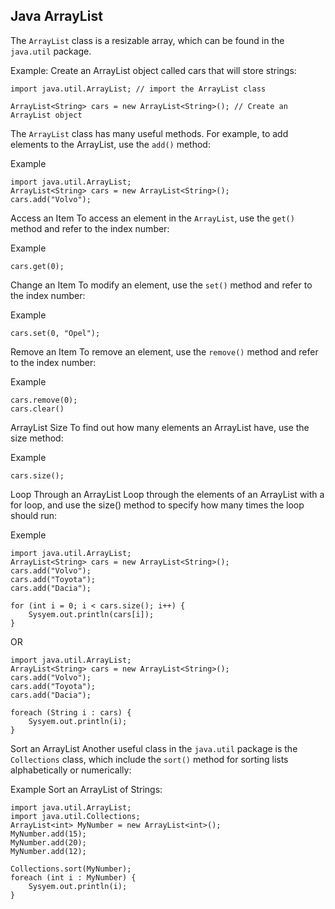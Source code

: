 ## Java ArrayList

The `ArrayList` class is a resizable array, which can be found in the `java.util` package.

Example:
Create an ArrayList object called cars that will store strings:
```
import java.util.ArrayList; // import the ArrayList class

ArrayList<String> cars = new ArrayList<String>(); // Create an ArrayList object
```


The `ArrayList` class has many useful methods. For example, to add elements to the ArrayList, use the `add()` method:

Example
```
import java.util.ArrayList;
ArrayList<String> cars = new ArrayList<String>();
cars.add("Volvo");
```

Access an Item
To access an element in the `ArrayList`, use the `get()` method and refer to the index number:

Example
```
cars.get(0);
```

Change an Item
To modify an element, use the `set()` method and refer to the index number:

Example
```
cars.set(0, "Opel");
```

Remove an Item
To remove an element, use the `remove()` method and refer to the index number:

Example
```
cars.remove(0);
cars.clear()
```

ArrayList Size
To find out how many elements an ArrayList have, use the size method:

Example
```
cars.size();
```

Loop Through an ArrayList
Loop through the elements of an ArrayList with a for loop, and use the size() method to specify how many times the loop should run:

Exemple
```
import java.util.ArrayList;
ArrayList<String> cars = new ArrayList<String>();
cars.add("Volvo");
cars.add("Toyota");
cars.add("Dacia");

for (int i = 0; i < cars.size(); i++) {
    Sysyem.out.println(cars[i]);
}
```
OR
```
import java.util.ArrayList;
ArrayList<String> cars = new ArrayList<String>();
cars.add("Volvo");
cars.add("Toyota");
cars.add("Dacia");

foreach (String i : cars) {
    Sysyem.out.println(i);
}
```


Sort an ArrayList
Another useful class in the `java.util` package is the `Collections` class, which include the `sort()` method for sorting lists alphabetically or numerically:

Example
Sort an ArrayList of Strings:
```
import java.util.ArrayList;
import java.util.Collections;
ArrayList<int> MyNumber = new ArrayList<int>();
MyNumber.add(15);
MyNumber.add(20);
MyNumber.add(12);

Collections.sort(MyNumber);
foreach (int i : MyNumber) {
    Sysyem.out.println(i);
}
```